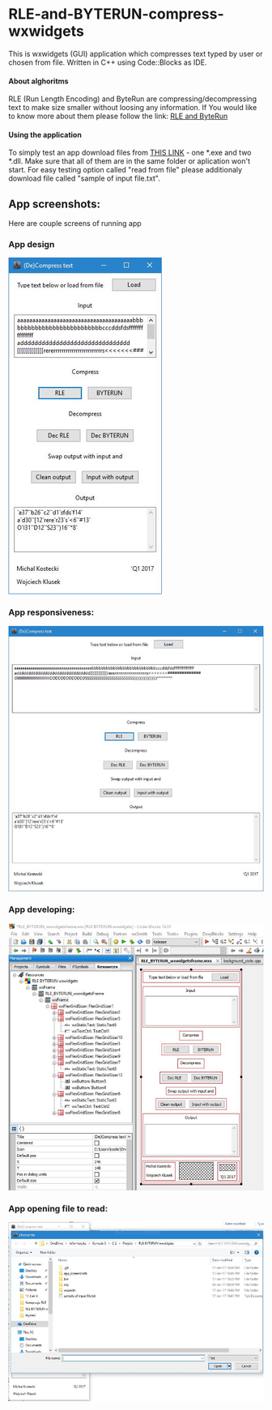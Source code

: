# RLE-and-BYTERUN-compress-wxwidgets
This is wxwidgets (GUI) application which compresses text typed by user or chosen from file. Written in C++ using Code::Blocks as IDE.

#### About alghoritms
RLE (Run Length Encoding) and ByteRun are compressing/decompressing text to make size smaller without loosing any information. If You would like to know more about them please follow the link: [RLE and ByteRun](https://en.wikipedia.org/wiki/Run-length_encoding "RLE")

#### Using the application
To simply test an app download files from [THIS LINK](https://github.com/kostek888888/RLE-and-BYTERUN-compress-wxwidgets/releases) - one \*.exe and two \*.dll. Make sure that all of them are in the same folder or aplication won't start. For easy testing option called "read from file" please additionaly download file called "sample of input file.txt". 

## App screenshots:
Here are couple screens of running app

### App design
![Image of app](app_screenshots/2.jpg)



### App responsiveness:
![Image of app stretched](app_screenshots/3.jpg)



### App developing:
![Image of developing](app_screenshots/1.jpg)



### App opening file to read:
![Image of app](app_screenshots/4.jpg)
